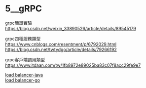 # 5__gRPC
grpc簡單實驗  
https://blog.csdn.net/weixin_33890526/article/details/89545179  

grpc四種服務類型  
https://www.cnblogs.com/resentment/p/6792029.html  
https://blog.csdn.net/twtydgo/article/details/79266192  

grpc客戶端調用類型  
https://www.itdaan.com/tw/1fb8972e89025ba83c07f8acc29fe9e7  

[load balancer-java](https://juejin.im/post/5cd6e69ff265da03a85addb6)  
[load balancer-go](https://colobu.com/2017/03/25/grpc-naming-and-load-balance/ "gRPC")  

  [google]: http://google.com/        "Google"  
  [yahoo]:  http://search.yahoo.com/  "Yahoo Search"  
  [msn]:    http://search.msn.com/    "MSN Search"  
